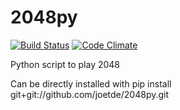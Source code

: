 # 2048py

[![Build Status](https://travis-ci.org/joetde/2048py.svg?branch=master)](https://travis-ci.org/joetde/2048py) [![Code Climate](https://codeclimate.com/github/joetde/2048py/badges/gpa.svg)](https://codeclimate.com/github/joetde/2048py) 

Python script to play 2048

Can be directly installed with pip install git+git://github.com/joetde/2048py.git

